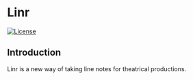 # Linr

[![License](https://img.shields.io/badge/license-AGPL-blue.svg)](https://github.com/DittmerK/Linr/blob/master/LICENSE.md)

## Introduction

Linr is a new way of taking line notes for theatrical productions. 
